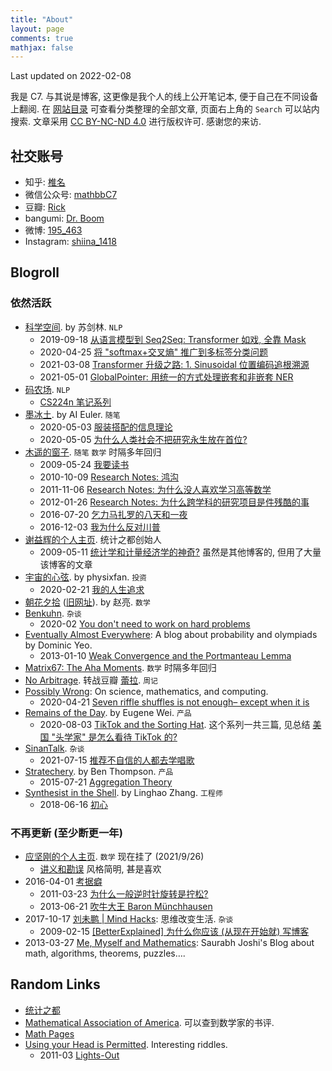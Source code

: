 ```yaml
---
title: "About"
layout: page
comments: true
mathjax: false
---
```


Last updated on 2022-02-08

我是 C7. 与其说是博客, 这更像是我个人的线上公开笔记本, 便于自己在不同设备上翻阅. 在 [网站目录](https://shiina18.github.io/sitemap/) 可查看分类整理的全部文章, 页面右上角的 `Search` 可以站内搜索. 文章采用 [CC BY-NC-ND 4.0](https://creativecommons.org/licenses/by-nc-nd/4.0/deed.zh) 进行版权许可. 感谢您的来访.

## 社交账号

- 知乎: [椎名](https://www.zhihu.com/people/ji-hua-yuan-39)
- 微信公众号: [mathbbC7](http://mp.weixin.qq.com/mp/homepage?__biz=MzIyNzU0MTMyNw==&hid=1&sn=01521bfc9313f0f1275dc3cfe754069c#wechat_redirect)
- 豆瓣: [Rick](https://www.douban.com/people/171432596/)
- bangumi: [Dr. Boom](https://bgm.tv/user/388505)
- 微博: [195_463](https://weibo.com/p/1005053891982912/home?profile_ftype=1&is_all=1#_0)
- Instagram: [shiina_1418](https://www.instagram.com/shiina_1418/)

## Blogroll

### 依然活跃

- [科学空间](https://kexue.fm/). by 苏剑林. `NLP`
    - 2019-09-18 [从语言模型到 Seq2Seq: Transformer 如戏, 全靠 Mask](https://kexue.fm/archives/6933)
    - 2020-04-25 [将 "softmax+交叉熵" 推广到多标签分类问题](https://kexue.fm/archives/7359)
    - 2021-03-08 [Transformer 升级之路: 1. Sinusoidal 位置编码追根溯源](https://kexue.fm/archives/8231)
    - 2021-05-01 [GlobalPointer: 用统一的方式处理嵌套和非嵌套 NER](https://kexue.fm/archives/8373)
- [码农场](https://www.hankcs.com/). `NLP`
    - [CS224n 笔记系列](https://www.hankcs.com/tag/cs224n/)
- [墨冰土](https://www.mobingtu.com/). by AI Euler. `随笔`
    - 2020-05-03 [服装搭配的信息理论](https://www.mobingtu.com/服装搭配的信息理论/)
    - 2020-05-05 [为什么人类社会不把研究永生放在首位?](https://www.mobingtu.com/为什么人类社会不把研究永生技术放在第一位？/)
- [木遥的窗子](http://blog.farmostwood.net/). `随笔` `数学` 时隔多年回归
    - 2009-05-24 [我要读书](http://blog.farmostwood.net/398.html)
    - 2010-10-09 [Research Notes: 鸿沟](http://blog.farmostwood.net/495.html)
    - 2011-11-06 [Research Notes: 为什么没人喜欢学习高等数学](http://blog.farmostwood.net/623.html)
    - 2012-01-26 [Research Notes: 为什么跨学科的研究项目是件残酷的事](http://blog.farmostwood.net/643.html)
    - 2016-07-20 [乞力马扎罗的八天和一夜](http://blog.farmostwood.net/830.html)
    - 2016-12-03 [我为什么反对川普](http://blog.farmostwood.net/837.html)
- [谢益辉的个人主页](https://yihui.org/). 统计之都创始人
    - 2009-05-11 [统计学和计量经济学的神奇?](http://www.loyhome.com/统计学和计量经济学的神奇？) 虽然是其他博客的, 但用了大量该博客的文章
- [宇宙的心弦](https://www.physixfan.com/). by physixfan. `投资`
    - 2020-02-21 [我的人生追求](https://www.physixfan.com/woderenshengzhuiqiu/)
- [朝花夕拾](https://neozhaoliang-github-io.vercel.app/) ([旧网址](http://pywonderland.com/)). by 赵亮. `数学`
- [Benkuhn](https://www.benkuhn.net/). `杂谈`
    - 2020-02 [You don't need to work on hard problems](https://www.benkuhn.net/hard/)
- [Eventually Almost Everywhere](https://eventuallyalmosteverywhere.wordpress.com/): A blog about probability and olympiads by Dominic Yeo. 
    - 2013-01-10 [Weak Convergence and the Portmanteau Lemma](https://eventuallyalmosteverywhere.wordpress.com/2013/01/10/weak-convergence-and-the-portmanteau-lemma/)
- [Matrix67: The Aha Moments](http://www.matrix67.com/blog). `数学` 时隔多年回归
- [No Arbitrage](http://www.sweet-layla.com/). 转战豆瓣 [蕾拉](https://www.douban.com/people/sweetlayla/notes). `周记`
- [Possibly Wrong](https://possiblywrong.wordpress.com/): On science, mathematics, and computing.
    - 2020-04-21 [Seven riffle shuffles is not enough– except when it is](https://possiblywrong.wordpress.com/2020/04/21/seven-riffle-shuffles-is-not-enough-except-when-it-is/)
- [Remains of the Day](https://www.eugenewei.com/). by Eugene Wei. `产品`
    - 2020-08-03 [TikTok and the Sorting Hat](https://www.eugenewei.com/blog/2020/8/3/tiktok-and-the-sorting-hat). 这个系列一共三篇, 见总结 [美国 "头学家" 是怎么看待 TikTok 的?](http://www.woshipm.com/it/4397019.html)
- [SinanTalk](https://sinantang.github.io/). `杂谈`
    - 2021-07-15 [推荐不自信的人都去学唱歌](https://sinantang.github.io/others/2021/07/15/singing/)
- [Stratechery](https://stratechery.com/). by Ben Thompson. `产品`
    - 2015-07-21 [Aggregation Theory](https://stratechery.com/2015/aggregation-theory/)
- [Synthesist in the Shell](https://linghao.io/). by Linghao Zhang. `工程师`
    - 2018-06-16 [初心](https://linghao.io/notes/stay-gold)

### 不再更新 (至少断更一年)

- [应坚刚的个人主页](http://homepage.fudan.edu.cn/jgying/). `数学` 现在挂了 (2021/9/26)
    - [讲义和勘误](http://homepage.fudan.edu.cn/jgying/resources/) 风格简明, 甚是喜欢
- 2016-04-01 [考据癖](http://localhost-8080.com/)
    - 2011-03-23 [为什么一般逆时针旋转是拧松?](http://localhost-8080.com/2011/03/why-counterclockwise-open/)
    - 2013-06-21 [吹牛大王 Baron Münchhausen](http://localhost-8080.com/2013/06/baron-munchhausen-the-tall-tale-teller/)
- 2017-10-17 [刘未鹏 \| Mind Hacks](http://mindhacks.cn/): 思维改变生活. `杂谈`
    - 2009-02-15 [[BetterExplained] 为什么你应该 (从现在开始就) 写博客](http://mindhacks.cn/2009/02/15/why-you-should-start-blogging-now/)
- 2013-03-27 [Me, Myself and Mathematics](https://sbjoshi.wordpress.com/): Saurabh Joshi's Blog about math, algorithms, theorems, puzzles….

## Random Links

- [统计之都](https://cosx.org/)
- [Mathematical Association of America](https://www.maa.org/). 可以查到数学家的书评.
- [Math Pages](https://mathpages.com/)
- [Using your Head is Permitted](https://www.brand.site.co.il/riddles/usingyourhead.html). Interesting riddles.
    - 2011-03 [Lights-Out](https://www.brand.site.co.il/riddles/201103q.html)